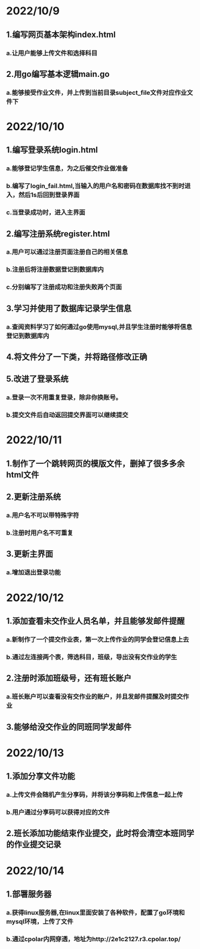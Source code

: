 # 2022/10/9
## 1.编写网页基本架构index.html
### a.让用户能够上传文件和选择科目
## 2.用go编写基本逻辑main.go
### a.能够接受作业文件，并上传到当前目录subject_file文件对应作业文件下
# 2022/10/10
## 1.编写登录系统login.html
### a.能够登记学生信息，为之后催交作业做准备
### b.编写了login_fail.html,当输入的用户名和密码在数据库找不到时进入，然后1s后回到登录界面
### c.当登录成功时，进入主界面
## 2.编写注册系统register.html
### a.用户可以通过注册页面注册自己的相关信息
### b.注册后将注册数据登记到数据库内
### c.分别编写了注册成功和注册失败两个页面
## 3.学习并使用了数据库记录学生信息
### a.查阅资料学习了如何通过go使用mysql,并且学生注册时能够将信息登记到数据库内
## 4.将文件分了一下类，并将路径修改正确
## 5.改进了登录系统
### a.登录一次不用重复登录，除非你换账号。
### b.提交文件后自动返回提交界面可以继续提交
# 2022/10/11
## 1.制作了一个跳转网页的模版文件，删掉了很多多余html文件
## 2.更新注册系统
### a.用户名不可以带特殊字符
### b.注册时用户名不可重复
## 3.更新主界面
### a.增加退出登录功能
# 2022/10/12
## 1.添加查看未交作业人员名单，并且能够发邮件提醒
### a.新制作了一个提交作业表，第一次上传作业的同学会登记信息上去
### b.通过左连接两个表，筛选科目，班级，导出没有交作业的学生
## 2.注册时添加班级号，还有班长账户
### a.班长账户可以查看没有交作业的账户，并且发邮件提醒及时提交作业
## 3.能够给没交作业的同班同学发邮件
# 2022/10/13
## 1.添加分享文件功能
### a.上传文件会随机产生分享码，并将该分享码和上传信息一起上传
### b.用户通过分享码可以获得对应的文件
## 2.班长添加功能结束作业提交，此时将会清空本班同学的作业提交记录
# 2022/10/14
## 1.部署服务器
### a.获得linux服务器,在linux里面安装了各种软件，配置了go环境和mysql环境，上传了文件
### b.通过cpolar内网穿透，地址为http://2e1c2127.r3.cpolar.top/
